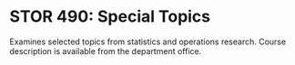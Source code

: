 # STOR 490: Special Topics

Examines selected topics from statistics and operations research. Course description is available from the department office.